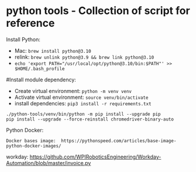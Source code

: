 # python tools - Collection of script for reference 

Install Python:
  * Mac: `brew install python@3.10`
  * relink: `brew unlink python@3.9 && brew link python@3.10`
  * `echo 'export PATH="/usr/local/opt/python@3.10/bin:$PATH"' >> $HOME/.bash_profile`


#Install module dependency:

* Create virtual environment: `python -m venv venv`
* Activate virtual environment:  `source venv/bin/activate`    
* install dependencies:   `pip3 install -r requirements.txt`

```
./python-tools/venv/bin/python -m pip install --upgrade pip
pip install --upgrade --force-reinstall chromedriver-binary-auto

```

Python Docker:

    Docker bases image:  https://pythonspeed.com/articles/base-image-python-docker-images/


workday:
https://github.com/WPIRoboticsEngineering/Workday-Automation/blob/master/invoice.py